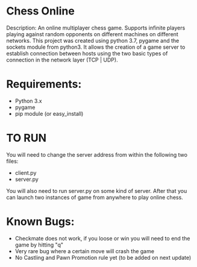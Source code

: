
# Chess Online

Description: An online multiplayer chess game. Supports infinite players playing against random opponents on different machines on different networks. This project was created using python 3.7, pygame and the sockets module from python3. It allows the creation of a game server to establish connection between hosts using the two basic types of connection in the network layer (TCP | UDP).


# Requirements:
- Python 3.x
- pygame
- pip module (or easy_install)


# TO RUN
You will need to change the server address from within the following two files:
- client.py
- server.py

You will also need to run server.py on some kind of server. After that you can launch two instances of game from anywhere to play online chess.


# Known Bugs:
- Checkmate does not work, if you loose or win you will need to end the game by hitting "q"
- Very rare bug where a certain move will crash the game
- No Castling and Pawn Promotion rule yet (to be added on next update)


